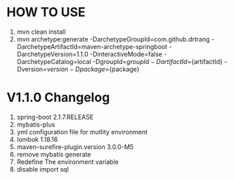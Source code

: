 # HOW TO USE
1. mvn clean install
2. mvn archetype:generate -DarchetypeGroupId=com.github.drtrang -DarchetypeArtifactId=maven-archetype-springboot -DarchetypeVersion=1.1.0 -DinteractiveMode=false -DarchetypeCatalog=local -DgroupId=${groupId} -DartifactId=${artifactId} -Dversion=${version} -Dpackage=${package}


# V1.1.0 Changelog
1. spring-boot 2.1.7.RELEASE
2. mybatis-plus
3. yml configuration file for mutlity environment
4. lombok 1.18.16
5. maven-surefire-plugin.version 3.0.0-M5
6. remove mybatis generate
7. Redefine The environment variable
8. disable import sql
